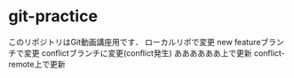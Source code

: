 # git-practice
このリポジトリはGit動画講座用です．
ローカルリポで変更
new featureブランチで変更
conflictブランチに変更(conflict発生)
ああああああ上で更新
conflict-remote上で更新

